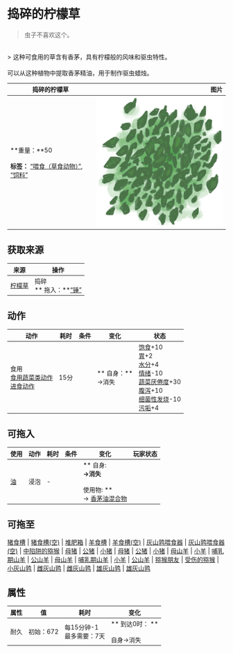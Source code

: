 # 捣碎的柠檬草  
> 虫子不喜欢这个。  
<br>  
> 这种可食用的草含有香茅，具有柠檬般的风味和驱虫特性。<br><br>可以从这种植物中提取香茅精油，用于制作驱虫蜡烛。  
  
  捣碎的柠檬草  |   图片   
 ----  |  ----:   
 **重量：**50<br><br>**标签：**	[“喂食（草食动物）”](tag_FeedHerb.md), [“饲料”](tag_Feed.md)  |  <img decoding="async" src="Sprite/SpiderLilyLeavesGround.png" href="a.md" style="max-width:300px;max-height:300px;">   
  
## 获取来源  
来源  |  操作  
----  |  ----  
[柠檬草](LemongrassStalks.md)  |  捣碎<br>** 拖入：**[“锤”](tag_Hammer.md)  
## 动作  
动作  |  耗时  |  条件  |  变化  |  状态  
----  |  ----  |  ----  |  ----  |  ----  
食用<br>[食用蔬菜类动作](VegetarianAction.md)<br>[进食动作](EatingAction.md)  |  15分  |    |  ** 自身：**<br>→消失  |  [饱食](Satiation.md)+10<br>[胃](Stomach.md)+2<br>[水分](Hydration.md)+4<br>[情绪](Morale.md)-10<br>[蔬菜<nobr>厌倦度</nobr>](SaturationVegetables.md)+30<br>[腹泻](Diarrhoea.md)+10<br>[细菌性发烧](BacteriaFever.md)-10<br>[污垢](Filth.md)+4  
## 可拖入  
使用  |  动作  |  耗时  |  条件  |  变化  |  玩家状态  
----  |  ----  |  ----  |  ----  |  ----  |  ----  
[油](LQ_Oil.md)  |  浸泡<br>  |  -  |    |  ** 自身: **<br>→消失<br><br>** 使用物: **<br>→ [香茅油混合物](LQ_OilCitronellaMix.md)  |    
## 可拖至  
[猪食槽](BoarFeeder.md) | [猪食槽(空)](BoarFeederEmpty.md) | [堆肥箱](CompostBin.md) | [羊食槽](GoatFeeder.md) | [羊食槽(空)](GoatFeederEmpty.md) | [灰山鹑喂食器](PartridgeFeeder.md) | [灰山鹑喂食器(空)](PartridgeFeederEmpty.md) | [中陷阱的猕猴](CageTrapMacaque.md) | [母猪](BoarEnclosureFemale.md) | [公猪](BoarEnclosureMale.md) | [小猪](BoarEnclosurePiglet.md) | [母猪](BoarTiedFemale.md) | [公猪](BoarTiedMale.md) | [小猪](BoarTiedPiglet.md) | [母山羊](GoatEnclosureFemale.md) | [小羊](GoatEnclosureKid.md) | [哺乳期山羊](GoatEnclosureLactating.md) | [公山羊](GoatEnclosureMale.md) | [母山羊](GoatTiedFemale.md) | [哺乳期山羊](GoatTiedFemaleLactating.md) | [小羊](GoatTiedKid.md) | [公山羊](GoatTiedMale.md) | [猕猴朋友](MacaqueFriend.md) | [受伤的猕猴](MacaqueWounded.md) | [小灰山鹑](PartridgeChick.md) | [雌灰山鹑](PartridgeFemaleEnclosure.md) | [雌灰山鹑](PartridgeFemaleLive.md) | [雄灰山鹑](PartridgeMaleEnclosure.md) | [雄灰山鹑](PartridgeMaleLive.md)  
## 属性   
属性  |  值  |  耗时  |  变化  
----  |  ----  |  ----  |  ----  
耐久  |  初始：672  |  每15分钟-1<br>最多需要：7天  |  ** 到达0时： **<br><br>自身→消失  


<script>document.title="捣碎的柠檬草 - 卡牌生存百科 Card Survival Wiki";</script>